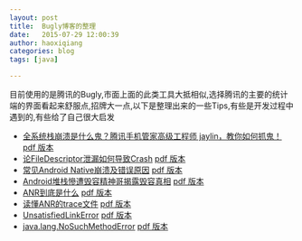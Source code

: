 ```yaml
---
layout: post
title:  Bugly博客的整理
date:   2015-07-29 12:00:39
author: haoxiqiang
categories: blog
tags: [java]

---
```

目前使用的是腾讯的Bugly,市面上面的此类工具大抵相似,选择腾讯的主要的统计端的界面看起来舒服点,招牌大一点,以下是整理出来的一些Tips,有些是开发过程中遇到的,有些给了自己很大启发


<!-- more -->

* [全系统栈崩溃是什么鬼？腾讯手机管家高级工程师 jaylin，教你如何抓鬼！](http://bugly.qq.com/blog/?p=174) [pdf 版本](/source/pdf/全系统栈崩溃是什么鬼.pdf)
* [论FileDescriptor泄漏如何导致Crash](http://bugly.qq.com/blog/?p=156) [pdf 版本](/source/pdf/论FileDescriptor泄漏如何导致Crash.pdf)
* [常见Android Native崩溃及错误原因](http://bugly.qq.com/blog/?p=131) [pdf 版本](/source/pdf/常见AndroidNative崩溃及错误原因.pdf)
* [Android堆栈慘遭毁容精神哥揭露毁容真相](http://bugly.qq.com/blog/?p=110) [pdf 版本](/source/pdf/Android堆栈慘遭毁容精神哥揭露毁容真相.pdf)
* [ANR到底是什么](http://bugly.qq.com/blog/?p=365) [pdf 版本](/source/pdf/ANR到底是什么.pdf)
* [读懂ANR的trace文件](http://bugly.qq.com/blog/?p=379) [pdf 版本](/source/pdf/读懂ANR的trace文件.pdf)
* [UnsatisfiedLinkError](http://bugly.qq.com/blog/?p=34) [pdf 版本](/source/pdf/UnsatisfiedLinkError.pdf)
* [java.lang.NoSuchMethodError](http://bugly.qq.com/blog/?p=61) [pdf 版本](/source/pdf/java.lang.NoSuchMethodError.pdf)